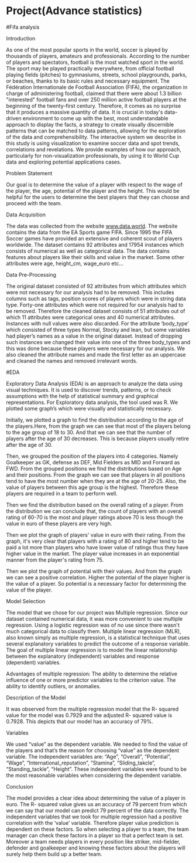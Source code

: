 # Project(Advance statistics)

#Fifa analysis

Introduction

As one of the most popular sports in the world, soccer is played by thousands of players, amateurs and professionals. According to the number of players and spectators, football is the most watched sport in the world. The sport may be played practically everywhere, from official football playing fields (pitches) to gymnasiums, streets, school playgrounds, parks, or beaches, thanks to its basic rules and necessary equipment. The Fédération Internationale de Football Association (FIFA), the organization in charge of administering football, claimed that there were about 1.3 billion "interested" football fans and over 250 million active football players at the beginning of the twenty-first century. Therefore, it comes as no surprise that it produces a massive quantity of data. It is crucial in today's data-driven environment to come up with the best, most understandable approach to display the facts, a strategy to create visually discernible patterns that can be matched to data patterns, allowing for the exploration of the data and comprehensibility. The interactive system we describe in this study is using visualization to examine soccer data and spot trends, correlations and revelations. We provide examples of how our approach, particularly for non-visualization professionals, by using it to World Cup data and exploring potential applications cases.


Problem Statement

Our goal is to determine the value of a player with respect to the wage of the player, the age, potential of the player and the height.
This would be helpful for the users to determine the best players that they can choose and proceed with the team.


Data Acquisition 

The data was collected from the website www.data.world. The website contains the data from the EA Sports game FIFA. Since 1995 the FIFA Soccer games have provided an extensive and coherent scout of players worldwide. 
The dataset contains 92 attributes and 17954 instances which consists of numerical as well as categorical data. The data contains features about players like their skills and value in the market. Some other attributes were age, height_cm, wage_euro etc… 


Data Pre-Processing

The original dataset consisted of 92 attributes from which attributes which were not necessary for our analysis had to be removed. This includes columns such as tags, position scores of players which were in string data type. Forty-one attributes which were not required for our analysis had to be removed. Therefore the cleaned dataset consists of 51 attributes out of which 11 attributes were categorical ones and 40 numerical attributes. Instances with null values were also discarded. 
For the attribute ‘body_type’ which consisted of three types Normal, Stocky and lean, but some variables had player’s names as a value in the original dataset. Instead of dropping such instances we changed their value into one of the three body_types and this was done because these players were necessary for our analysis.
We also cleaned the attribute names and made the first letter as an uppercase and cleaned the names and removed irrelevant words.


#EDA

Exploratory Data Analysis (EDA) is an approach to analyze the data using visual techniques. It is used to discover trends, patterns, or to check assumptions with the help of statistical summary and graphical representations. For Exploratory data analysis, the tool used was R. We  plotted some graph’s which were visually and statistically necessary. 

Initially, we plotted a graph to find the distribution according to the age of the players.Here, from the graph we can see that most of the players belong to the age group of 18 to 30. And that we can see that the number of players after the age of 30 decreases. This is because players usually retire after the age of 30.

Then, we grouped the position of the players into 4 categories. Namely Goalkeeper as GK, defense as DEF, Mid Fielders as MID and Forward as FWD. 
From the grouped positions we find the distributions based on Age and their positions. From the graph we can see that players in all positions tend to have the most number when they are at the age of 20-25. Also, the value of players between this age group is the highest. Therefore these players are required in a team to perform well.

Then we find the distribution based on the overall rating of a player. From the distribution we can conclude that, the count of players with an overall rating of 60-70 is the most and player ratings above 70 is less though the value in euro  of these players are very high.

Then we plot the graph of players' value  in euro with their rating. From the graph, it's very clear that players with a rating of 80 and higher tend to be paid a lot more than players who have lower value of ratings thus they have higher value in the market. The player value increases in an exponential manner from the player's rating from 75. 

Then we plot the graph of potential with their values. And from the graph we can see a positive correlation. Higher the potential of the player higher is the value of a player. So potential is a necessary factor for determining the value of the player.


Model Selection

The model that we chose for our project was Multiple regression. Since our dataset contained numerical data, it was more convenient to use multiple regression. Using a logistic regression was of no use since there wasn't much categorical data to classify them.
Multiple linear regression (MLR), also known simply as multiple regression, is a statistical technique that uses several explanatory variables to predict the outcome of a response variable. The goal of multiple linear regression is to model the linear relationship between the explanatory (independent) variables and response (dependent) variables. 

Advantages of multiple regression:
The ability to determine the relative influence of one or more predictor variables to the criterion value. 
The ability to identify outliers, or anomalies.


Description of the Model

It was observed from the multiple regression model that the R- squared value for the model was 0.7929 and the adjusted R- squared value is 0.7928. This depicts that our model has an accuracy of 79%.


Variables

We used “value” as the dependent variable. We needed to find the value of the players and that’s the reason for choosing “value” as the dependent variable. The independent variables are: “Age”, “Overall”, “Potential”, “Wage”, “International_reputation”, “Stamina”, “Sliding_takcle”, “Standing_tackle”, “Height”. 
These independent variables were found to be the most reasonable variables when considering the dependent variable.


Conclusion

The model provides a clear idea about determining the value of a player in euro. The R- squared value gives us an accuracy of 79 percent from which we can say that our model can predict 79 percent of the data correctly. The independent variables that we took for multiple regression had a positive correlation with the ‘value’ variable. Therefore player value prediction is dependent on these factors. So when selecting a player to a team, the team manager can check these factors in a player so that a perfect team is set. Moreover a team needs players in every position like striker, mid-fielder, defender and goalkeeper and knowing these factors about the players will surely help them build up a better team.
